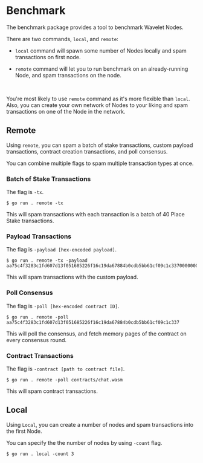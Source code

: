 # Benchmark

The benchmark package provides a tool to benchmark Wavelet Nodes.

There are two commands, `local`, and `remote`:
- `local` command will spawn some number of Nodes locally and spam transactions on first node.

- `remote` command will let you to run benchmark on an already-running Node, and spam transactions on the node.

<br />

You're most likely to use `remote` command as it's more flexible than `local`.
Also, you can create your own network of Nodes to your liking and spam transactions on one of the Node in the network.

## Remote

Using `remote`, you can spam a batch of stake transactions, custom payload transactions, contract creation transactions,
and poll consensus.

You can combine multiple flags to spam multiple transaction types at once.

### Batch of Stake Transactions

The flag is `-tx`.

```
$ go run . remote -tx
````

This will spam transactions with each transaction is a batch of 40 Place Stake transactions.

### Payload Transactions

The flag is `-payload [hex-encoded payload]`.

```
$ go run . remote -tx -payload aa75c4f3283c1fd607d13f051685226f16c19da67884b0cdb5bb61cf09c1c337000000000000000040420f0000000000000000000000000005000000636c69636b00000000
```

This will spam transactions with the custom payload.

### Poll Consensus

The flag is `-poll [hex-encoded contract ID]`.

```
$ go run . remote -poll aa75c4f3283c1fd607d13f051685226f16c19da67884b0cdb5bb61cf09c1c337
```

This will poll the consensus, and fetch memory pages of the contract on every consensus round.

### Contract Transactions

The flag is `-contract [path to contract file]`.

```
$ go run . remote -poll contracts/chat.wasm
```

This will spam contract transactions.

## Local

Using `Local`, you can create a number of nodes and spam transactions into the first Node.

You can specify the the number of nodes by using `-count` flag.

```
$ go run . local -count 3
```


